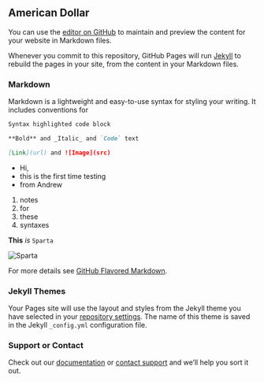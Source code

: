 ## American Dollar

You can use the [editor on GitHub](https://github.com/wearedead0828/AmericanDollar/edit/master/README.md) to maintain and preview the content for your website in Markdown files.

Whenever you commit to this repository, GitHub Pages will run [Jekyll](https://jekyllrb.com/) to rebuild the pages in your site, from the content in your Markdown files.

### Markdown

Markdown is a lightweight and easy-to-use syntax for styling your writing. It includes conventions for

```markdown
Syntax highlighted code block

**Bold** and _Italic_ and `Code` text

[Link](url) and ![Image](src)
```

- Hi,
- this is the first time testing
- from Andrew

1. notes
2. for
3. these
4. syntaxes

**This** _is_ `Sparta`

![Sparta](https://www.google.com.tw/url?sa=i&rct=j&q=&esrc=s&source=images&cd=&cad=rja&uact=8&ved=2ahUKEwj6xfOspLrdAhVHurwKHUqjBXkQjRx6BAgBEAU&url=https%3A%2F%2Fknowyourmeme.com%2Fmemes%2Fthis-is-sparta&psig=AOvVaw0vfcPEx9muz2MJkT1yzHFm&ust=1537007252545501)

For more details see [GitHub Flavored Markdown](https://guides.github.com/features/mastering-markdown/).

### Jekyll Themes

Your Pages site will use the layout and styles from the Jekyll theme you have selected in your [repository settings](https://github.com/wearedead0828/AmericanDollar/settings). The name of this theme is saved in the Jekyll `_config.yml` configuration file.

### Support or Contact

Check out our [documentation](https://help.github.com/categories/github-pages-basics/) or [contact support](https://github.com/contact) and we’ll help you sort it out.

